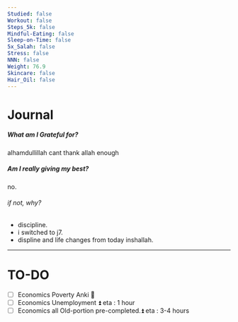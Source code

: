 ```yaml
---
Studied: false
Workout: false
Steps_5k: false
Mindful-Eating: false
Sleep-on-Time: false
5x_Salah: false
Stress: false
NNN: false
Weight: 76.9
Skincare: false
Hair_Oil: false
---
```



# Journal
##### What am I Grateful for?
alhamdullillah cant thank allah enough
##### Am I really giving my best? 
no.
###### if not, why?
- discipline.
- i switched to j7.
- displine and life changes from today inshallah.

---


# TO-DO





- [ ] Economics Poverty Anki 🔼 
- [ ] Economics Unemployment ⏫ eta : 1 hour
- [ ] Economics all Old-portion pre-completed.⏫ eta : 3-4 hours